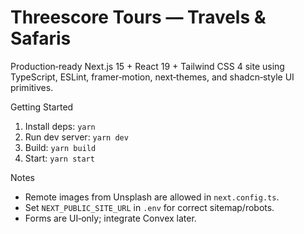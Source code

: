 # Threescore Tours — Travels & Safaris

Production‑ready Next.js 15 + React 19 + Tailwind CSS 4 site using TypeScript, ESLint, framer‑motion, next‑themes, and shadcn‑style UI primitives.

Getting Started

1. Install deps: `yarn`
2. Run dev server: `yarn dev`
3. Build: `yarn build`
4. Start: `yarn start`

Notes

- Remote images from Unsplash are allowed in `next.config.ts`.
- Set `NEXT_PUBLIC_SITE_URL` in `.env` for correct sitemap/robots.
- Forms are UI‑only; integrate Convex later.
